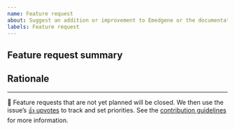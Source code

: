 ```yaml
---
name: Feature request
about: Suggest an addition or improvement to Emedgene or the documentation
labels: Feature request
---
```


## Feature request summary

<!--
Write a short description of the feature here ↓
-->

## Rationale

<!--
Explain the benefit of this feature
-->

---

🌟 Feature requests that are not yet planned will be closed. We then use the issue’s [:+1: upvotes](https://help.github.com/articles/about-conversations-on-github/) to track and set priorities. See the [contribution guidelines](https://github.com/emedgene/vcfio/blob/master/.github/CONTRIBUTING.md) for more information.